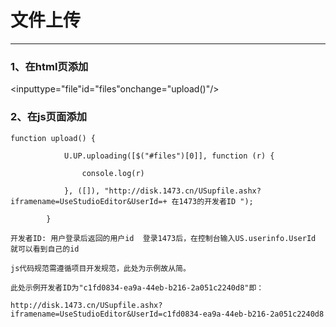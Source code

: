 # 文件上传

---

### 1、在html页添加

&lt;inputtype="file"id="files"onchange="upload\(\)"/&gt;

### 2、在js页面添加

```
function upload() {

            U.UP.uploading([$("#files")[0]], function (r) {

                console.log(r)

            }, ([]), "http://disk.1473.cn/USupfile.ashx?iframename=UseStudioEditor&UserId=+ 在1473的开发者ID ");

        }

开发者ID: 用户登录后返回的用户id  登录1473后，在控制台输入US.userinfo.UserId 就可以看到自己的id

js代码规范需遵循项目开发规范，此处为示例故从简。

此处示例开发者ID为"c1fd0834-ea9a-44eb-b216-2a051c2240d8"即：

http://disk.1473.cn/USupfile.ashx?iframename=UseStudioEditor&UserId=c1fd0834-ea9a-44eb-b216-2a051c2240d8
```




